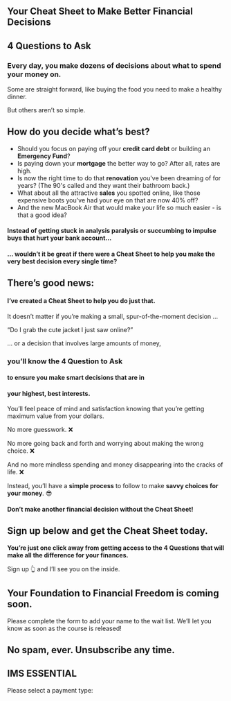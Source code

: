 ## Your Cheat Sheet to Make Better Financial Decisions

## 4 Questions to Ask

### Every day, you make dozens of decisions about what to spend your money on.

Some are straight forward, like buying the food you need to make a healthy dinner.

But others aren’t so simple.

## How do you decide what’s best?

- Should you focus on paying off your **credit card debt** or building an **Emergency Fund**?
- Is paying down your **mortgage** the better way to go? After all, rates are high.
- Is now the right time to do that **renovation** you've been dreaming of for years? (The 90's called and they want their bathroom back.)
- What about all the attractive **sales** you spotted online, like those expensive boots you've had your eye on that are now 40% off?
- And the new MacBook Air that would make your life so much easier - is that a good idea?

#### Instead of getting stuck in analysis paralysis or succumbing to impulse buys that hurt your bank account…

#### … wouldn’t it be great if there were a Cheat Sheet to help you make the very best decision every single time?

## There’s good news:

#### I’ve created a Cheat Sheet to help you do just that.

It doesn’t matter if you’re making a small, spur-of-the-moment decision …

“Do I grab the cute jacket I just saw online?”

… or a decision that involves large amounts of money,

### you’ll know the 4 Question to Ask

#### to ensure you make smart decisions that are in

#### your highest, best interests.

You’ll feel peace of mind and satisfaction knowing that you’re getting maximum value from your dollars.

No more guesswork. ❌

No more going back and forth and worrying about making the wrong choice. ❌

And no more mindless spending and money disappearing into the cracks of life. ❌

Instead, you’ll have a **simple process** to follow to make **savvy choices for your money**. 😎

#### Don’t make another financial decision without the Cheat Sheet!

## Sign up below and get the Cheat Sheet today.

**You’re just one click away from getting access to the 4 Questions that will make all the difference for your finances.**

Sign up 👆 and I’ll see you on the inside.

## Your Foundation to Financial Freedom is coming soon.

Please complete the form to add your name to the wait list. We’ll let you know as soon as the course is released!

## No spam, ever. Unsubscribe any time.

## IMS ESSENTIAL

Please select a payment type: